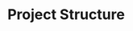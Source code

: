 ---
title: "Project Structure"
teaching: 15
exercises: 15
questions:
- "TODO"
objectives:
- "TODO"
keypoints:
- "TODO"
---